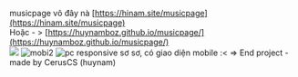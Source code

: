 musicpage
vô đây nà [https://hinam.site/musicpage](https://hinam.site/musicpage)</br>
Hoặc - > 
[https://huynamboz.github.io/musicpage/](https://huynamboz.github.io/musicpage/)</br>
<img src="https://user-images.githubusercontent.com/38585889/188791952-9e470a84-318c-4a6c-bf37-123112db4112.png"/> 
![mobi2](https://user-images.githubusercontent.com/38585889/188792482-44d9cfa6-3ae3-4ca4-a542-4ddc19be7352.png)
![pc](https://user-images.githubusercontent.com/38585889/188792485-22f634c8-50fc-4e8d-95fb-9b6eaa88e9cf.png)
responsive sơ sơ, có giao diện mobile :<
=> End project - made by CerusCS (huynam)

